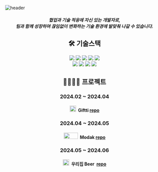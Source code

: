 ![header](https://capsule-render.vercel.app/api?type=waving&color=4f94ef&fontColor=ffffff&text=Backend&height=180&fontAlign=50&fontAlignY=40)

<div align=center>

##### 협업과 기술 적응에 자신 있는 개발자로, <br/> 팀과 함께 성장하며 끊임없이 변화하는 기술 환경에 발맞춰 나갈 수 있습니다.

##  🛠 기술스택
<img src="https://img.shields.io/badge/Java-ED8B00?style=plastic&logo=java&logoColor=white"/>
<img src="https://img.shields.io/badge/springboot-/?style=plastic&logo=springboot&logoColor=white"/>
<img src="https://img.shields.io/badge/jpa-59666C?style=plastic&logo=hibernate&logoColor=white"/>
<img src="https://img.shields.io/badge/mysql-4479A1?style=plastic&logo=mysql&logoColor=white"/>
<img src="https://img.shields.io/badge/oracle-F80000?style=plastic&logo=oracle&logoColor=white"/>
<br/>
<img src="https://img.shields.io/badge/html5-E34F26?style=plastic&logo=html5&logoColor=white"/>
<img src="https://img.shields.io/badge/css-1572B6?style=plastic&logo=css3&logoColor=white"/>
<img src="https://img.shields.io/badge/javascript-F7DF1E?style=plastic&logo=javascript&logoColor=white"/>
<img src="https://img.shields.io/badge/react-61DAFB?style=plastic&logo=react&logoColor=white"/>


## 👨‍👩‍👧‍👧 프로젝트

### 2024.02 ~ 2024.04 <br/>
#### <img src="https://github.com/conchohi/conchohi/assets/156064008/aa6d13c8-3bbb-4283-b2c0-07d4e7259f40" width=20 height=20/>&nbsp; Giftti [repo](https://github.com/conchohi/giftti)   <br/>

### 2024.04 ~ 2024.05 <br/>
#### <img src="https://github.com/conchohi/conchohi/assets/156064008/de26c95c-1484-427c-ad67-dc7a672c7006" width=45 height=20/>&nbsp; Modak [repo](https://github.com/conchohi/modak_backend)   <br/>

### 2024.05 ~ 2024.06 <br/>
#### <img src="https://github.com/conchohi/conchohi/assets/156064008/90362830-3096-497b-b784-5e03188d4967" width=20 height=20/>&nbsp; 우리집 Beer &nbsp;[repo](https://github.com/conchohi/beer_backend)   <br/>



</div>
